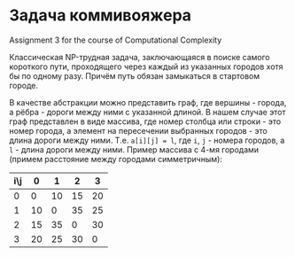 # Задача коммивояжера
Assignment 3 for the course of Computational Complexity 

Классическая NP-трудная задача, заключающаяся в поиске самого короткого пути, проходящего через каждый из указанных городов хотя бы по одному разу. Причём путь обязан замыкаться в стартовом городе.

В качестве абстракции можно представить граф, где вершины - города, а рёбра - дороги между ними с указанной длиной. В нашем случае этот граф представлен в виде массива, где номер столбца или строки - это номер города, а элемент на пересечении выбранных городов - это длина дороги между ними. Т.е.
```a[i][j] = l```, где `i`, `j` - номера городов, а `l` - длина дороги между ними.
Пример массива с 4-мя городами (примем расстояние между городами симметричным):

| i\j | 0   | 1   | 2   | 3   |
| --- | --- | --- | --- | --- |
| 0   | 0   | 10  | 15  | 20  |
| 1   | 10  | 0   | 35  | 25  |
| 2   | 15  | 35  | 0   | 30  |
| 3   | 20  | 25  | 30  | 0   |

